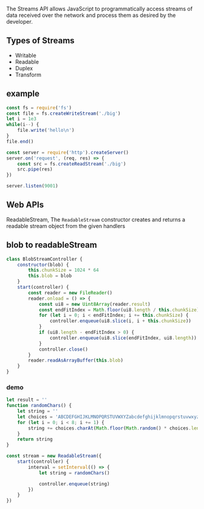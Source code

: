 The Streams API allows JavaScript to programmatically access streams of data received over the network and process them as desired by the developer.

## Types of Streams
* Writable
* Readable
* Duplex
* Transform

## example
```js
const fs = require('fs') 
const file = fs.createWriteStream('./big')
let i = 1e3
while(i--) {
    file.write('hello\n')
}
file.end()

const server = require('http').createServer()
server.on('request', (req, res) => {
    const src = fs.createReadStream('./big')
    src.pipe(res)
})

server.listen(9001)
```

## Web APIs
ReadableStream, The `ReadableStream` constructor creates and returns a readable stream object from the given handlers

## blob to readableStream
```js
class BlobStreamController {
    constructor(blob) {
        this.chunkSize = 1024 * 64
        this.blob = blob
    }
    start(controller) {
        const reader = new FileReader()
        reader.onload = () => {
            const ui8 = new Uint8Array(reader.result)
            const endFitIndex = Math.floor(ui8.length / this.chunkSize) * this.chunkSize
            for (let i = 0; i < endFitIndex; i += this.chunkSize) {
                controller.enqueue(ui8.slice(i, i + this.chunkSize))
            }
            if (ui8.length - endFitIndex > 0) {
                controller.enqueue(ui8.slice(endFitIndex, ui8.length))
            }
            controller.close()
        }
        reader.readAsArrayBuffer(this.blob)
    }
}
```

### demo
```js
let result = ''
function randomChars() {
    let string = ''
    let choices = 'ABCDEFGHIJKLMNOPQRSTUVWXYZabcdefghijklmnopqrstuvwxyz0123456789'
    for (let i = 0; i < 8; i += 1) {
        string += choices.charAt(Math.floor(Math.random() * choices.length))
    }
    return string
}

const stream = new ReadableStream({
    start(controller) {
        interval = setInterval(() => {
            let string = randomChars()

            controller.enqueue(string)
        })
    }
})
```
